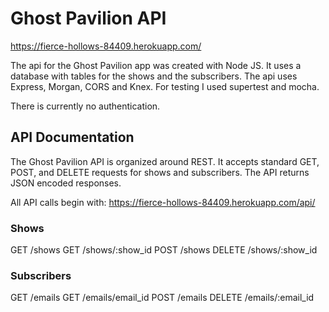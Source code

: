 # Ghost Pavilion API
https://fierce-hollows-84409.herokuapp.com/

The api for the Ghost Pavilion app was created with Node JS. It uses a database with tables for the shows and the subscribers. The api uses Express, Morgan, CORS and Knex. For testing I used supertest and mocha.

There is currently no authentication.

## API Documentation
The Ghost Pavilion API is organized around REST. It accepts standard GET, POST, and DELETE requests for shows and subscribers. The API returns JSON encoded responses.

All API calls begin with: https://fierce-hollows-84409.herokuapp.com/api/

### Shows
GET /shows GET /shows/:show_id POST /shows DELETE /shows/:show_id

### Subscribers
GET /emails GET /emails/email_id POST /emails DELETE /emails/:email_id
